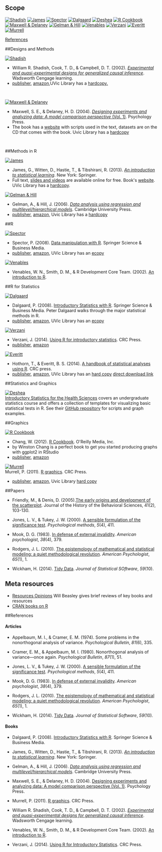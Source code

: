 ## Scope
 

[![Shadish](./materials/texts/images/shadish.png)](./materials/texts/toc/core_SCC_toc.pdf) [![James](./materials/texts/images/james.png)](./materials/texts/toc/model_JWHT_toc.pdf) [![Spector](./materials/texts/images/spector.png)](./materials/texts/toc/R_Spector_toc.pdf) [![Dalgaard](./materials/texts/images/dalgaard.png)](./materials/texts/toc/stat_Dalgaard_toc.pdf) [![Deshea](./materials/texts/images/deshea.png)](./materials/texts/toc/) [![R Cookbook](./materials/texts/images/chang.png)](./materials/texts/toc/graph_Chang_toc.pdf)   
[![Maxwell & Delaney](./materials/texts/images/maxwell.png)](./materials/texts/toc/core_MD_toc.pdf) [![Gelman & Hill](./materials/texts/images/gelman.png)](./materials/texts/toc/model_GH_toc.pdf) [![Venables](./materials/texts/images/venables.png)](./materials/texts/toc/R_Venables_toc.pdf)  [![Verzani](./materials/texts/images/verzani.png)](./materials/texts/toc/stat_Verzani_toc.pdf) [![Everitt](./materials/texts/images/everitt.png)](./materials/texts/toc/stat_EH_toc.pdf) [![Murrell](./materials/texts/images/murrell.png)](./materials/texts/toc/graph_Murrell_toc.pdf)  


[References](./library.md#references)

##Designs and Methods

[![Shadish](./materials/texts/images/shadish.png)](http://impact.cgiar.org/pdf/147.pdf)    
- William R. Shadish, Cook, T. D., & Campbell, D. T. (2002). [*Experimental and quasi-experimental designs for generalized causal inference*](https://scholar.google.ca/scholar?q=Experimental+and+quasi-experimental+designs+for+generalized+causal+inference&btnG=&hl=en&as_sdt=0%2C5). Wadsworth Cengage learning.   
- [publisher](http://shop.oreilly.com/product/9780596809164.do),  [amazon](http://www.amazon.com/Experimental-Quasi-Experimental-Designs-Generalized-Inference/dp/0395615569/ref=sr_1_1?ie=UTF8&qid=1435984771&sr=8-1&keywords=shadish+cook+and+campbell&pebp=1435984771016&perid=1DMRH03RWE7YCWQZE31Z),UVic Library has a [hardcopy](http://voyager.library.uvic.ca/vwebv/holdingsInfo?bibId=1328797)[.](https://drive.google.com/file/d/0B8KlNxv-FHyjdVNmdm9ZZDloMDQ/view?usp=sharing)  

</br>

[![Maxwell & Delaney](./materials/texts/images/maxwell.png)](https://books.google.ca/books?id=gKZbD3lL88AC&printsec=frontcover#v=onepage&q&f=false)   
- Maxwell, S. E., & Delaney, H. D. (2004). [*Designing experiments and analyzing data: A model comparison perspective* (Vol. 1)](https://books.google.ca/books?id=gKZbD3lL88AC&printsec=frontcover#v=onepage&q&f=false). Psychology Press.    
- The book has a [website](http://www.designingexperiments.com/) with  scripts used in the text, datasets are on the CD that comes with the book. Uvic Library has a [hardcopy](http://voyager.library.uvic.ca/vwebv/holdingsInfo?bibId=1337909)

</br>
 
##Methods in R

[![James](./materials/texts/images/james.png)](http://www-bcf.usc.edu/~gareth/ISL/ISLR%20First%20Printing.pdf)     
- James, G., Witten, D., Hastie, T., & Tibshirani, R. (2013). [*An introduction to statistical learning*](https://scholar.google.ca/scholar?q=An+introduction+to+statistical+learning&btnG=&hl=en&as_sdt=0%2C5). New York: Springer.   
- Full text, [slides and videos](http://www.dataschool.io/15-hours-of-expert-machine-learning-videos/) are available online for free. Book's [website](http://www.statlearning.com). UVic Library has a [hardcopy](http://voyager.library.uvic.ca/vwebv/holdingsInfo?bibId=3011282).  


[![Gelman & Hill](./materials/texts/images/gelman.png)](https://books.google.ca/books?id=c9xLKzZWoZ4C&printsec=frontcover&source=gbs_ge_summary_r&cad=0#v=onepage&q&f=false)     
- Gelman, A., & Hill, J. (2006). [*Data analysis using regression and multilevel/hierarchical models*](https://scholar.google.ca/scholar?hl=en&q=Data+analysis+using+regression+and+multilevel%2Fhierarchical+models&btnG=&as_sdt=1%2C5&as_sdtp=). Cambridge University Press.   
- [publisher](http://www.cambridge.org/us/academic/subjects/statistics-probability/statistical-theory-and-methods/data-analysis-using-regression-and-multilevelhierarchical-models), [amazon](http://www.amazon.ca/Analysis-Regression-Multilevel-Hierarchical-Models/dp/052168689X),  Uvic Library has a [hardcopy](http://voyager.library.uvic.ca/vwebv/holdingsInfo?bibId=1553520)    


##R

[![Spector](./materials/texts/images/spector.png)](http://download.springer.com.ezproxy.library.uvic.ca/static/pdf/189/bok%253A978-0-387-74731-6.pdf?originUrl=http%3A%2F%2Flink.springer.com%2Fbook%2F10.1007%2F978-0-387-74731-6&token2=exp=1441288256~acl=%2Fstatic%2Fpdf%2F189%2Fbok%25253A978-0-387-74731-6.pdf%3ForiginUrl%3Dhttp%253A%252F%252Flink.springer.com%252Fbook%252F10.1007%252F978-0-387-74731-6*~hmac=c8954468cfa04c69bf2161ee9c6cac32257939209a208c3681221f76558c09a9)  
- Spector, P. (2008). [Data manipulation with R](https://scholar.google.ca/scholar?hl=en&q=data+manipulation+with+R&btnG=&as_sdt=1%2C5&as_sdtp=). Springer Science & Business Media.  
- [publisher](http://www.springer.com/us/book/9780387747309), [amazon](http://www.amazon.com/Data-Manipulation-R-Use/dp/0387747303/ref=sr_1_1?ie=UTF8&qid=1435985565&sr=8-1&keywords=data+manipulation+with+r&pebp=1435985565937&perid=09BPKFCSYR1GTK7HR0MC), UVic Library has an [ecopy](http://link.springer.com.ezproxy.library.uvic.ca/book/10.1007%2F978-0-387-74731-6)  


[![Venables](./materials/texts/images/venables.png)](http://www.ms.uky.edu/~molzon/courses/ma320/R/Introduction-to-R.pdf)
- Venables, W. N., Smith, D. M., & R Development Core Team. (2002). [An introduction to R](https://scholar.google.ca/scholar?q=An+introduction+to+R&btnG=&hl=en&as_sdt=0%2C5).

##R for Statistics

[![Dalgaard](./materials/texts/images/dalgaard.png)](http://download.springer.com.ezproxy.library.uvic.ca/static/pdf/621/bok%253A978-0-387-79054-1.pdf?originUrl=http%3A%2F%2Flink.springer.com%2Fbook%2F10.1007%2F978-0-387-79054-1&token2=exp=1441289085~acl=%2Fstatic%2Fpdf%2F621%2Fbok%25253A978-0-387-79054-1.pdf%3ForiginUrl%3Dhttp%253A%252F%252Flink.springer.com%252Fbook%252F10.1007%252F978-0-387-79054-1*~hmac=1dc50612dc0082b664e0d3d9554c03f205e2f3bc181df1943844bffd0cac3b16)   
- Dalgaard, P. (2008). [Introductory Statistics with R](http://down.cenet.org.cn/upfile/28/200612374427146.pdf). Springer Science & Business Media. Peter Dalgaard walks through the major statistical methods in R. 
- [publisher](http://www.springer.com/us/book/9780387790534), [amazon](http://www.amazon.com/Introductory-Statistics-R-Computing/dp/0387954759),  UVic Library has an [ecopy](http://link.springer.com.ezproxy.library.uvic.ca/book/10.1007%2F978-0-387-79054-1)


[![Verzani](./materials/texts/images/verzani.png)](https://cran.r-project.org/doc/contrib/Verzani-SimpleR.pdf)   
- Verzani, J. (2014). [Using R for introductory statistics](https://cran.r-project.org/doc/contrib/Verzani-SimpleR.pdf).  CRC Press.
- [publisher](https://www.crcpress.com/Using-R-for-Introductory-Statistics-Second-Edition/Verzani/9781466590731), [amazon](http://www.amazon.ca/Using-Introductory-Statistics-Second-Chapman-ebook/dp/B00L2EBHXM/ref=sr_1_1?ie=UTF8&qid=1441288302&sr=8-1&keywords=Using+R+for+Introductory+Statistics%2C+Second+Edition)


[![Everitt](./materials/texts/images/everitt.png)](http://www.ecostat.unical.it/tarsitano/Didattica/LabStat2/Everitt.pdf)   
- Hothorn, T., & Everitt, B. S. (2014). [A handbook of statistical analyses using R](https://scholar.google.ca/scholar?q=A+Handbook+of+Statistical+Analyses+using+R&btnG=&hl=en&as_sdt=0%2C5). CRC press.
- [publisher](https://www.crcpress.com/A-Handbook-of-Statistical-Analyses-using-R-Third-Edition/Hothorn-Everitt/9781482204582), [amazon](http://www.amazon.com/Handbook-Statistical-Analyses-Using-Second/dp/1420079336/ref=sr_1_2?ie=UTF8&qid=1435986045&sr=8-2&keywords=A+Handbook+of+Statistical+Analyses+Using+R&pebp=1435986048108&perid=177DZ3S2R9QC4EQ6H5TD), UVic Library has an [hard copy](http://voyager.library.uvic.ca/vwebv/holdingsInfo?bibId=1551977)
 [direct download link](http://xa.yimg.com/kq/groups/16412409/783160322/name/A%2BHandbook%2Bof%2BStatistical%2BAnalyses%2BUsing%2BR.pdf)

##Statistics and Graphics

[![Deshea](./materials/texts/images/deshea.png)](http://www.amazon.com/Introductory-Statistics-Health-Sciences-DeShea/dp/1466565330/ref=sr_1_1?ie=UTF8&qid=1435986355&sr=8-1&keywords=Introductory+Statistics+for+the+Health+Sciences&pebp=1435986356585&perid=14VVYKK768NKSE8AB6RE)     
[Introductory Statistics for the Health Sciences](http://desheastats.com/) covers an undergraduate statistics course and offers a collection of templates for visualizing basic statistical tests in R. See their [GitHub repository](https://github.com/OuhscBbmc/DeSheaToothakerIntroStats) for scripts and graph examples.

##Graphics

[![R Cookbook](./materials/texts/images/chang.png)](http://www.cookbook-r.com/)   
- Chang, W. (2012). [R Cookbook](http://shop.oreilly.com/product/9780596809164.do). O'Reilly Media, Inc.
- by Winston Chang  is a perfect book to get you started producing graphs with ggplot2 in RStudio
- [publisher](http://shop.oreilly.com/product/9780596809164.do), [amazon](http://www.amazon.ca/R-Graphics-Cookbook-Winston-Chang/dp/1449316956)


[![Murrell](./materials/texts/images/murrell.png)](https://www.stat.auckland.ac.nz/~paul/RG2e/)  
Murrell, P. (2011). [R graphics](http://www.e-reading.club/bookreader.php/137370/C486x_C06.pdf). CRC Press.
- [publisher](), [amazon](), Uvic Library [hard copy]()


##Papers
- Friendly, M., & Denis, D. (2005).[The early origins and development of the scatterplot](http://euclid.psych.yorku.ca/datavis.ca/papers/friendly-scat.pdf). Journal of the History of the Behavioral Sciences, 41(2), 103-130.

- Jones, L. V., & Tukey, J. W. (2000). [A sensible formulation of the significance test](http://forrest.psych.unc.edu/jones-tukey112399.html). *Psychological methods*, *5*(4), 411.
 
- Mook, D. G. (1983). [In defense of external invalidity](http://www.vanderbilt.edu/psychological_sciences/graduate/programs/quantitative-methods/quantitative-content/mook_1983.pdf). *American psychologist*, *38*(4), 379.
 
- Rodgers, J. L. (2010). [The epistemology of mathematical and statistical modeling: a quiet methodological revolution](http://www.researchgate.net/profile/Joe_Rodgers/publication/40906532_The_epistemology_of_mathematical_and_statistical_modeling_a_quiet_methodological_revolution/links/546b68ae0cf2f5eb18091cbd.pdf). *American Psychologist*, *65*(1), 1.

- Wickham, H. (2014). [Tidy Data](http://www.jstatsoft.org/v59/i10/paper). *Journal of Statistical SOftware*, *59*(10). 


## Meta resources
- [Resources Opinions](https://github.com/OuhscBbmc/RedcapExamplesAndPatterns/blob/master/DocumentationGlobal/ResourcesOpinions.md)  Will Beasley gives  brief reviews of key books and resources    
- [CRAN books on R]()





##References


#### Articles  

- Appelbaum, M. I., & Cramer, E. M. (1974). Some problems in the nonorthogonal analysis of variance. *Psychological Bulletin*, *81*(6), 335.

- Cramer, E. M., & Appelbaum, M. I. (1980). Nonorthogonal analysis of variance—once again. *Psychological Bulletin*, *87*(1), 51.
 
- Jones, L. V., & Tukey, J. W. (2000). [A sensible formulation of the significance test](http://forrest.psych.unc.edu/jones-tukey112399.html). *Psychological methods*, *5*(4), 411.
 
- Mook, D. G. (1983). [In defense of external invalidity](http://www.vanderbilt.edu/psychological_sciences/graduate/programs/quantitative-methods/quantitative-content/mook_1983.pdf). *American psychologist*, *38*(4), 379.
 
- Rodgers, J. L. (2010). [The epistemology of mathematical and statistical modeling: a quiet methodological revolution](http://www.researchgate.net/profile/Joe_Rodgers/publication/40906532_The_epistemology_of_mathematical_and_statistical_modeling_a_quiet_methodological_revolution/links/546b68ae0cf2f5eb18091cbd.pdf). *American Psychologist*, *65*(1), 1.

- Wickham, H. (2014). [Tidy Data](http://www.jstatsoft.org/v59/i10/paper). *Journal of Statistical Software*, *59*(10). 


#### Books

- Dalgaard, P. (2008). [Introductory Statistics with R](http://down.cenet.org.cn/upfile/28/200612374427146.pdf). Springer Science & Business Media.

- James, G., Witten, D., Hastie, T., & Tibshirani, R. (2013). [*An introduction to statistical learning*](http://www-bcf.usc.edu/~gareth/ISL/ISLR%20First%20Printing.pdf). New York: Springer.

- Gelman, A., & Hill, J. (2006). [*Data analysis using regression and multilevel/hierarchical models*](). Cambridge University Press.

- Maxwell, S. E., & Delaney, H. D. (2004). [Designing experiments and analyzing data: A model comparison perspective (Vol. 1)](https://books.google.ca/books?id=gKZbD3lL88AC&printsec=frontcover#v=onepage&q&f=false). Psychology Press.
 
- Murrell, P. (2011). [R graphics](http://www.e-reading.club/bookreader.php/137370/C486x_C06.pdf). CRC Press.

- William R. Shadish, Cook, T. D., & Campbell, D. T. (2002). [*Experimental and quasi-experimental designs for generalized causal inference*](http://impact.cgiar.org/pdf/147.pdf). Wadsworth Cengage learning.

- Venables, W. N., Smith, D. M., & R Development Core Team. (2002). [An introduction to R](http://www.ms.uky.edu/~molzon/courses/ma320/R/Introduction-to-R.pdf).

- Verzani, J. (2014). [Using R for Introductory Statistics](https://cran.r-project.org/doc/contrib/Verzani-SimpleR.pdf). CRC Press.
 

 
